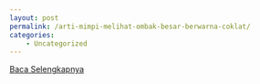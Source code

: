```yaml
---
layout: post
permalink: /arti-mimpi-melihat-ombak-besar-berwarna-coklat/
categories:
    - Uncategorized
---
```


[Baca Selengkapnya](/07)